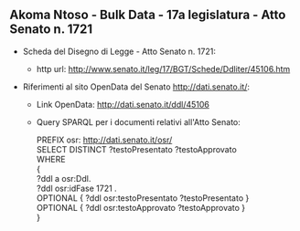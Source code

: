## Akoma Ntoso - Bulk Data - 17a legislatura - Atto Senato n. 1721 ##

* Scheda del Disegno di Legge - Atto Senato n. 1721:
	* http url: http://www.senato.it/leg/17/BGT/Schede/Ddliter/45106.htm

* Riferimenti al sito OpenData del Senato http://dati.senato.it/:
	* Link OpenData: http://dati.senato.it/ddl/45106
	* Query SPARQL per i documenti relativi all'Atto Senato:

        PREFIX osr: <http://dati.senato.it/osr/>  
		SELECT DISTINCT ?testoPresentato ?testoApprovato  
		WHERE  
		{  
		    ?ddl a osr:Ddl.  
		    ?ddl osr:idFase 1721 .  
		    OPTIONAL { ?ddl osr:testoPresentato ?testoPresentato }  
		    OPTIONAL { ?ddl osr:testoApprovato ?testoApprovato }  
		}
		